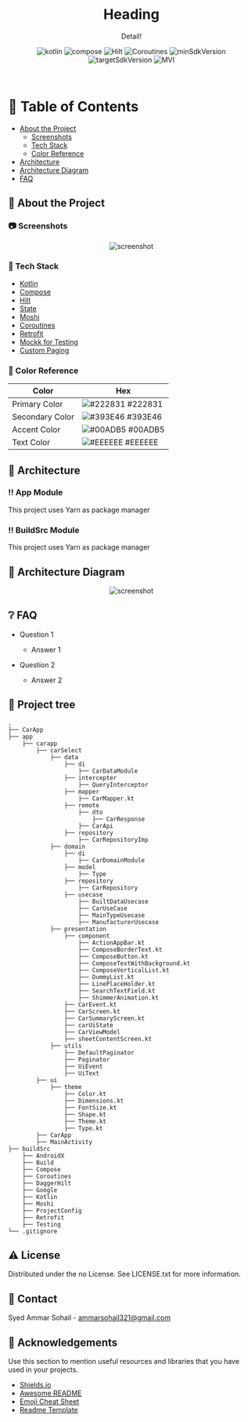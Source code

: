 <div align="center">

  <h1>Heading</h1>
  
  <p>
    Detail! 
  </p>
  
  
<!-- Badges -->
![kotlin](https://img.shields.io/badge/Kotlin-1.6.10-white.svg?style=for-the-badge&labelColor=7E57C2)
![compose](https://img.shields.io/badge/Compose-1.2.0-white.svg?style=for-the-badge&labelColor=5C6BC0)
![Hilt](https://img.shields.io/badge/Hilt-2.40-white.svg?style=for-the-badge&labelColor=42A5F5)
![Coroutines](https://img.shields.io/badge/Coroutines-1.6.0-white.svg?style=for-the-badge&labelColor=26C6DA)
![minSdkVersion](https://img.shields.io/badge/MinSdkVersion-21-white.svg?style=for-the-badge&labelColor=26A69A)
![targetSdkVersion](https://img.shields.io/badge/TargetSdkVersion-31-white.svg?style=for-the-badge&labelColor=66BB6A)
![MVI](https://img.shields.io/badge/CleanCode-MVI-white.svg?style=for-the-badge&labelColor=FFCA28)
   
</div>

<br />

<!-- Table of Contents -->
# :notebook_with_decorative_cover: Table of Contents

- [About the Project](#star2-about-the-project)
  * [Screenshots](#camera-screenshots)
  * [Tech Stack](#space_invader-tech-stack)
  * [Color Reference](#art-color-reference)
- [Architecture](#briefcase-Architecture)
- [Architecture Diagram](#triangular_ruler-Architecture-Diagram)
- [FAQ](#grey_question-faq)

  

<!-- About the Project -->
## :star2: About the Project


<!-- Screenshots -->
### :camera: Screenshots

<div align="center"> 
  <img src="https://placehold.co/600x400?text=Your+Screenshot+here" alt="screenshot" />
</div>


<!-- TechStack -->
### :space_invader: Tech Stack
    
* [Kotlin]()
* [Compose]()
* [Hilt](https://developer.android.com/training/dependency-injection/hilt-android)
* [State]()
* [Moshi]()
* [Coroutines](https://developer.android.com/kotlin/coroutines) 
* [Retrofit](https://square.github.io/retrofit/) 
* [Mockk for Testing]()
* [Custom Paging]()


<!-- Color Reference -->
### :art: Color Reference

| Color             | Hex                                                                |
| ----------------- | ------------------------------------------------------------------ |
| Primary Color | ![#222831](https://via.placeholder.com/10/222831?text=+) #222831 |
| Secondary Color | ![#393E46](https://via.placeholder.com/10/393E46?text=+) #393E46 |
| Accent Color | ![#00ADB5](https://via.placeholder.com/10/00ADB5?text=+) #00ADB5 |
| Text Color | ![#EEEEEE](https://via.placeholder.com/10/EEEEEE?text=+) #EEEEEE |


<!-- Architecture -->
## :briefcase: Architecture

<!-- App Module -->
### :bangbang: App Module

This project uses Yarn as package manager

<!-- BuildSrc Module -->
### :bangbang: BuildSrc Module

This project uses Yarn as package manager

<!-- Architecture Diagram -->
## :triangular_ruler: Architecture Diagram

<div align="center"> 
  <img src="https://placehold.co/600x400?text=Your+Screenshot+here" alt="screenshot" />
</div>

<!-- FAQ -->
## :grey_question: FAQ

- Question 1

  + Answer 1

- Question 2

  + Answer 2
  
<!-- Project tree -->
## 🌲 **Project tree**

```text
.
├── CarApp
├── app
    ├── carapp
        ├── carSelect
            ├── data
                ├── di
                    ├── CarDataModule
                ├── intercepter
                    ├── QueryInterceptor
                ├── mapper
                    ├── CarMapper.kt
                ├── remote
                    ├── dto
                        ├── CarResponse
                    ├── CarApi
                ├── repository
                    ├── CarRepositoryImp
            ├── domain
                ├── di
                    ├── CarDomainModule
                ├── model
                    ├── Type
                ├── repository
                    ├── CarRepository
                ├── usecase
                    ├── BuiltDataUsecase
                    ├── CarUseCase
                    ├── MainTypeUsecase
                    ├── ManufacturerUsecase
            ├── presentation
                ├── component
                    ├── ActionAppBar.kt
                    ├── ComposeBorderText.kt
                    ├── ComposeButton.kt
                    ├── ComposeTextWithBackground.kt
                    ├── ComposeVerticalList.kt
                    ├── DummyList.kt
                    ├── LinePlaceHolder.kt
                    ├── SearchTextField.kt
                    ├── ShimmerAnimation.kt
                ├── CarEvent.kt
                ├── CarScreen.kt
                ├── CarSummaryScreen.kt
                ├── carUiState
                ├── CarViewModel
                ├── sheetContentScreen.kt
            ├── utils
                ├── DefaultPaginator
                ├── Paginator
                ├── UiEvent
                ├── UiText
        ├── ui
            ├── theme
                ├── Color.kt
                ├── Dimensions.kt
                ├── FontSize.kt
                ├── Shape.kt
                ├── Theme.kt
                ├── Type.kt
        ├── CarApp
        ├── MainActivity
├── buildSrc
    ├── AndroidX
    ├── Build
    ├── Compose
    ├── Coroutines
    ├── DaggerHilt
    ├── Google
    ├── Kotlin
    ├── Moshi
    ├── ProjectConfig
    ├── Retrofit
    ├── Testing
└── .gitignore

```  


<!-- License -->
## :warning: License

Distributed under the no License. See LICENSE.txt for more information.


<!-- Contact -->
## :handshake: Contact

Syed Ammar Sohail - ammarsohail321@gmail.com


<!-- Acknowledgments -->
## :gem: Acknowledgements

Use this section to mention useful resources and libraries that you have used in your projects.

 - [Shields.io](https://shields.io/)
 - [Awesome README](https://github.com/matiassingers/awesome-readme)
 - [Emoji Cheat Sheet](https://github.com/ikatyang/emoji-cheat-sheet/blob/master/README.md#travel--places)
 - [Readme Template](https://github.com/othneildrew/Best-README-Template)
